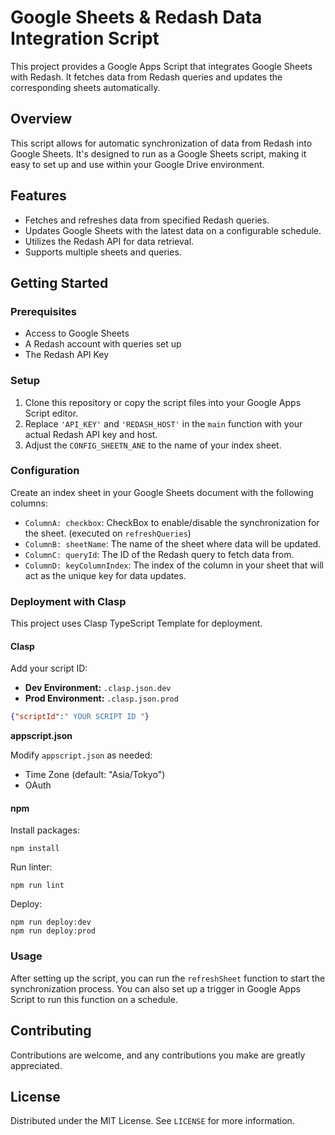 
# Google Sheets & Redash Data Integration Script

This project provides a Google Apps Script that integrates Google Sheets with Redash. It fetches data from Redash queries and updates the corresponding sheets automatically.

## Overview

This script allows for automatic synchronization of data from Redash into Google Sheets. It's designed to run as a Google Sheets script, making it easy to set up and use within your Google Drive environment.

## Features

- Fetches and refreshes data from specified Redash queries.
- Updates Google Sheets with the latest data on a configurable schedule.
- Utilizes the Redash API for data retrieval.
- Supports multiple sheets and queries.

## Getting Started

### Prerequisites

- Access to Google Sheets
- A Redash account with queries set up
- The Redash API Key

### Setup

1. Clone this repository or copy the script files into your Google Apps Script editor.
2. Replace `'API_KEY'` and `'REDASH_HOST'` in the `main` function with your actual Redash API key and host.
3. Adjust the `CONFIG_SHEETN_ANE` to the name of your index sheet.

### Configuration

Create an index sheet in your Google Sheets document with the following columns:

- `ColumnA: checkbox`: CheckBox to enable/disable the synchronization for the sheet. (executed on `refreshQueries`)
- `ColumnB: sheetName`: The name of the sheet where data will be updated.
- `ColumnC: queryId`: The ID of the Redash query to fetch data from.
- `ColumnD: keyColumnIndex`: The index of the column in your sheet that will act as the unique key for data updates.

### Deployment with Clasp

This project uses Clasp TypeScript Template for deployment.

#### Clasp

Add your script ID:

- **Dev Environment:** `.clasp.json.dev`
- **Prod Environment:** `.clasp.json.prod`

```json
{"scriptId":" YOUR SCRIPT ID "}
```

**appscript.json**

Modify `appscript.json` as needed:

- Time Zone (default: "Asia/Tokyo")
- OAuth

#### npm

Install packages:

```
npm install
```

Run linter:

```
npm run lint
```

Deploy:

```
npm run deploy:dev
npm run deploy:prod
```

### Usage

After setting up the script, you can run the `refreshSheet` function to start the synchronization process. You can also set up a trigger in Google Apps Script to run this function on a schedule.

## Contributing

Contributions are welcome, and any contributions you make are greatly appreciated.

## License

Distributed under the MIT License. See `LICENSE` for more information.

